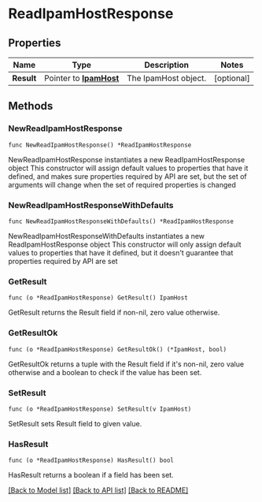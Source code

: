 # ReadIpamHostResponse

## Properties

Name | Type | Description | Notes
------------ | ------------- | ------------- | -------------
**Result** | Pointer to [**IpamHost**](IpamHost.md) | The IpamHost object. | [optional] 

## Methods

### NewReadIpamHostResponse

`func NewReadIpamHostResponse() *ReadIpamHostResponse`

NewReadIpamHostResponse instantiates a new ReadIpamHostResponse object
This constructor will assign default values to properties that have it defined,
and makes sure properties required by API are set, but the set of arguments
will change when the set of required properties is changed

### NewReadIpamHostResponseWithDefaults

`func NewReadIpamHostResponseWithDefaults() *ReadIpamHostResponse`

NewReadIpamHostResponseWithDefaults instantiates a new ReadIpamHostResponse object
This constructor will only assign default values to properties that have it defined,
but it doesn't guarantee that properties required by API are set

### GetResult

`func (o *ReadIpamHostResponse) GetResult() IpamHost`

GetResult returns the Result field if non-nil, zero value otherwise.

### GetResultOk

`func (o *ReadIpamHostResponse) GetResultOk() (*IpamHost, bool)`

GetResultOk returns a tuple with the Result field if it's non-nil, zero value otherwise
and a boolean to check if the value has been set.

### SetResult

`func (o *ReadIpamHostResponse) SetResult(v IpamHost)`

SetResult sets Result field to given value.

### HasResult

`func (o *ReadIpamHostResponse) HasResult() bool`

HasResult returns a boolean if a field has been set.


[[Back to Model list]](../README.md#documentation-for-models) [[Back to API list]](../README.md#documentation-for-api-endpoints) [[Back to README]](../README.md)


